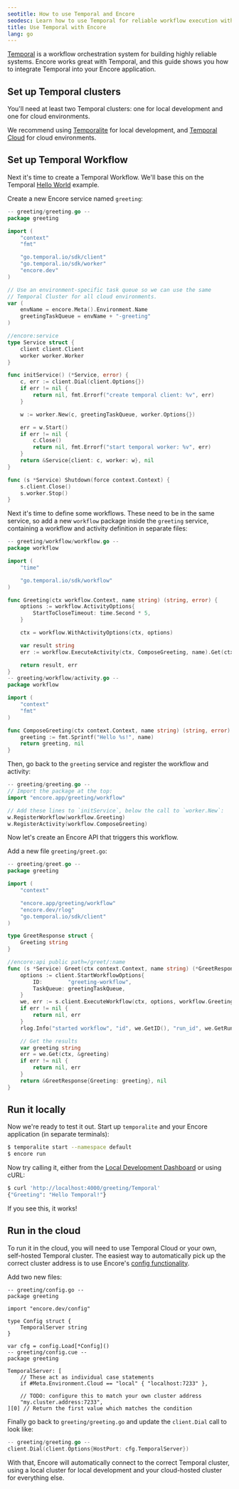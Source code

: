 ```yaml
---
seotitle: How to use Temporal and Encore
seodesc: Learn how to use Temporal for reliable workflow execution with Encore.
title: Use Temporal with Encore
lang: go
---
```


[Temporal](https://temporal.io) is a workflow orchestration system for building highly reliable systems.
Encore works great with Temporal, and this guide shows you how to integrate Temporal into your Encore application.

## Set up Temporal clusters
You'll need at least two Temporal clusters: one for local development and one for cloud environments.

We recommend using [Temporalite](https://github.com/temporalio/temporalite) for local development,
and [Temporal Cloud](https://temporal.io/cloud) for cloud environments. 

## Set up Temporal Workflow

Next it's time to create a Temporal Workflow. We'll base this on the Temporal [Hello World](https://learn.temporal.io/getting_started/go/hello_world_in_go/)
example.

Create a new Encore service named `greeting`:

```go
-- greeting/greeting.go --
package greeting

import (
	"context"
	"fmt"

	"go.temporal.io/sdk/client"
	"go.temporal.io/sdk/worker"
	"encore.dev"
)

// Use an environment-specific task queue so we can use the same
// Temporal Cluster for all cloud environments.
var (
    envName = encore.Meta().Environment.Name
    greetingTaskQueue = envName + "-greeting"
)

//encore:service
type Service struct {
	client client.Client
	worker worker.Worker
}

func initService() (*Service, error) {
	c, err := client.Dial(client.Options{})
	if err != nil {
		return nil, fmt.Errorf("create temporal client: %v", err)
	}

	w := worker.New(c, greetingTaskQueue, worker.Options{})

	err = w.Start()
	if err != nil {
		c.Close()
		return nil, fmt.Errorf("start temporal worker: %v", err)
	}
	return &Service{client: c, worker: w}, nil
}

func (s *Service) Shutdown(force context.Context) {
	s.client.Close()
	s.worker.Stop()
}
```

Next it's time to define some workflows. These need to be in the same service,
so add a new `workflow` package inside the `greeting` service, containing
a workflow and activity definition in separate files:

```go
-- greeting/workflow/workflow.go --
package workflow

import (
	"time"

	"go.temporal.io/sdk/workflow"
)

func Greeting(ctx workflow.Context, name string) (string, error) {
    options := workflow.ActivityOptions{
        StartToCloseTimeout: time.Second * 5,
    }

    ctx = workflow.WithActivityOptions(ctx, options)

    var result string
    err := workflow.ExecuteActivity(ctx, ComposeGreeting, name).Get(ctx, &result)

    return result, err
}
-- greeting/workflow/activity.go --
package workflow

import (
	"context"
	"fmt"
)

func ComposeGreeting(ctx context.Context, name string) (string, error) {
    greeting := fmt.Sprintf("Hello %s!", name)
    return greeting, nil
}
```

Then, go back to the `greeting` service and register the workflow and activity:

```go
-- greeting/greeting.go --
// Import the package at the top:
import "encore.app/greeting/workflow"

// Add these lines to `initService`, below the call to `worker.New`:
w.RegisterWorkflow(workflow.Greeting)
w.RegisterActivity(workflow.ComposeGreeting)
```

Now let's create an Encore API that triggers this workflow.

Add a new file `greeting/greet.go`:

```go
-- greeting/greet.go --
package greeting

import (
	"context"

	"encore.app/greeting/workflow"
	"encore.dev/rlog"
	"go.temporal.io/sdk/client"
)

type GreetResponse struct {
    Greeting string
}

//encore:api public path=/greet/:name
func (s *Service) Greet(ctx context.Context, name string) (*GreetResponse, error) {
    options := client.StartWorkflowOptions{
        ID:        "greeting-workflow",
        TaskQueue: greetingTaskQueue,
    }
    we, err := s.client.ExecuteWorkflow(ctx, options, workflow.Greeting, name)
    if err != nil {
        return nil, err
    }
    rlog.Info("started workflow", "id", we.GetID(), "run_id", we.GetRunID())

    // Get the results
    var greeting string
    err = we.Get(ctx, &greeting)
    if err != nil {
        return nil, err
    }
    return &GreetResponse{Greeting: greeting}, nil
}
```

## Run it locally

Now we're ready to test it out. Start up `temporalite` and your Encore application (in separate terminals):

```bash
$ temporalite start --namespace default
$ encore run
```

Now try calling it, either from the [Local Development Dashboard](/docs/go/observability/dev-dash) or using cURL:

```bash
$ curl 'http://localhost:4000/greeting/Temporal'
{"Greeting": "Hello Temporal!"}
```

If you see this, it works!

## Run in the cloud

To run it in the cloud, you will need to use Temporal Cloud or your own, self-hosted Temporal cluster.
The easiest way to automatically pick up the correct cluster address is to use Encore's [config functionality](/docs/go/develop/config).

Add two new files:
```
-- greeting/config.go --
package greeting

import "encore.dev/config"

type Config struct {
    TemporalServer string
}

var cfg = config.Load[*Config]()
-- greeting/config.cue --
package greeting

TemporalServer: [
	// These act as individual case statements
    if #Meta.Environment.Cloud == "local" { "localhost:7233" },

    // TODO: configure this to match your own cluster address
    "my.cluster.address:7233",
][0] // Return the first value which matches the condition
```

Finally go back to `greeting/greeting.go` and update the `client.Dial` call to look like:

```go
-- greeting/greeting.go --
client.Dial(client.Options{HostPort: cfg.TemporalServer})
```

With that, Encore will automatically connect to the correct Temporal cluster, using a local cluster
for local development and your cloud-hosted cluster for everything else.
